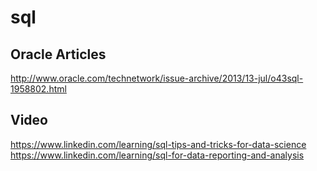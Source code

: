 # sql
## Oracle Articles
http://www.oracle.com/technetwork/issue-archive/2013/13-jul/o43sql-1958802.html

## Video 
https://www.linkedin.com/learning/sql-tips-and-tricks-for-data-science
https://www.linkedin.com/learning/sql-for-data-reporting-and-analysis
